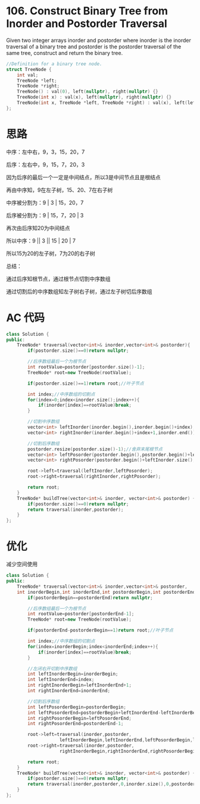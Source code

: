# 106. Construct Binary Tree from Inorder and Postorder Traversal
Given two integer arrays inorder and postorder where inorder is the inorder traversal of a binary tree 
and postorder is the postorder traversal of the same tree, construct and return the binary tree.
```c++
//Definition for a binary tree node.
struct TreeNode {
    int val;
    TreeNode *left;
    TreeNode *right;
    TreeNode() : val(0), left(nullptr), right(nullptr) {}
    TreeNode(int x) : val(x), left(nullptr), right(nullptr) {}
    TreeNode(int x, TreeNode *left, TreeNode *right) : val(x), left(left), right(right) {}
};
 ```

# 思路
中序：左中右，9，3，15，20，7

后序：左右中，9，15，7，20，3

因为后序的最后一个一定是中间结点，所以3是中间节点且是根结点

再由中序知，9在左子树，15、20、7在右子树

中序被分割为：9  |  3  |  15，20，7

后序被分割为：9  |  15，7，20  |  3

再次由后序知20为中间结点

所以中序：9  ||  3  ||  15  |  20  |  7

所以15为20的左子树，7为20的右子树

总结：

通过后序知根节点，通过根节点切割中序数组

通过切割后的中序数组知左子树右子树，通过左子树切后序数组

# AC 代码
```c++
class Solution {
public:
    TreeNode* traversal(vector<int>& inorder,vector<int>& postorder){
        if(postorder.size()==0)return nullptr;

        //后序数组最后一个为根节点
        int rootValue=postorder[postorder.size()-1];
        TreeNode* root=new TreeNode(rootValue);

        if(postorder.size()==1)return root;//叶子节点

        int index;//中序数组的切割点
        for(index=0;index<inorder.size();index++){
            if(inorder[index]==rootValue)break;
        }

        //切割中序数组
        vector<int> leftInorder(inorder.begin(),inorder.begin()+index);
        vector<int> rightInorder(inorder.begin()+index+1,inorder.end());

        //切割后序数组
        postorder.resize(postorder.size()-1);//舍弃末尾根节点
        vector<int> leftPosorder(postorder.begin(),postorder.begin()+leftInorder.size());
        vector<int> rightPosorder(postorder.begin()+leftInorder.size(),postorder.end());

        root->left=traversal(leftInorder,leftPosorder);
        root->right=traversal(rightInorder,rightPosorder);

        return root;
    }
    TreeNode* buildTree(vector<int>& inorder, vector<int>& postorder) {
        if(postorder.size()==0)return nullptr;
        return traversal(inorder,postorder);
    }
};
```
# 优化
减少空间使用
```c++
class Solution {
public:
    TreeNode* traversal(vector<int>& inorder,vector<int>& postorder,
    int inorderBegin,int inorderEnd,int postorderBegin,int postorderEnd){
        if(postorderBegin==postorderEnd)return nullptr;

        //后序数组最后一个为根节点
        int rootValue=postorder[postorderEnd-1];
        TreeNode* root=new TreeNode(rootValue);

        if(postorderEnd-postorderBegin==1)return root;//叶子节点

        int index;//中序数组的切割点
        for(index=inorderBegin;index<inorderEnd;index++){
            if(inorder[index]==rootValue)break;
        }

        //左闭右开切割中序数组
        int leftInorderBegin=inorderBegin;
        int leftInorderEnd=index;
        int rightInorderBegin=leftInorderEnd+1;
        int rightInorderEnd=inorderEnd;

        //切割后序数组
        int leftPosorderBegin=postorderBegin;
        int leftPosorderEnd=postorderBegin+leftInorderEnd-leftInorderBegin;
        int rightPosorderBegin=leftPosorderEnd;
        int rightPosorderEnd=postorderEnd-1;

        root->left=traversal(inorder,postorder,
                    leftInorderBegin,leftInorderEnd,leftPosorderBegin,leftPosorderEnd);
        root->right=traversal(inorder,postorder,
                    rightInorderBegin,rightInorderEnd,rightPosorderBegin,rightPosorderEnd);

        return root;
    }
    TreeNode* buildTree(vector<int>& inorder, vector<int>& postorder) {
        if(postorder.size()==0)return nullptr;
        return traversal(inorder,postorder,0,inorder.size(),0,postorder.size());
    }
};
```
